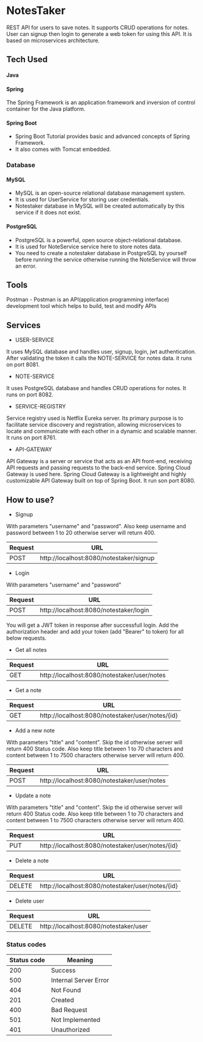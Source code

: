 # NotesTaker

REST API for users to save notes. It supports CRUD operations for notes. User can signup then login to generate a web token for using this API. It is based on microservices architecture.

## Tech Used

#### Java

#### Spring 
The Spring Framework is an application framework and inversion of control container for the Java platform.

#### Spring Boot
* Spring Boot Tutorial provides basic and advanced concepts of Spring Framework.
* It also comes with Tomcat embedded.

### Database

#### MySQL

* MySQL is an open-source relational database management system.
* It is used for UserService for storing user credentials.
* Notestaker database in MySQL will be created automatically by this service if it does not exist.

#### PostgreSQL

* PostgreSQL is a powerful, open source object-relational database.
* It is used for NoteService service here to store notes data.
* You need to create a notestaker database in PostgreSQL by yourself before running the service otherwise running the NoteService will throw an error.

## Tools

Postman - Postman is an API(application programming interface) development tool which helps to build, test and modify APIs

## Services

* USER-SERVICE

It uses MySQL database and handles user, signup, login, jwt authentication. After validating the token it calls the NOTE-SERVICE for notes data. it runs on port 8081.

* NOTE-SERVICE

It uses PostgreSQL database and handles CRUD operations for notes. It runs on port 8082.

* SERVICE-REGISTRY

Service registry used is Netflix Eureka server. Its primary purpose is to facilitate service discovery and registration, allowing microservices to locate and communicate with each other in a dynamic and scalable manner. It runs on port 8761.

* API-GATEWAY

API Gateway is a server or service that acts as an API front-end, receiving API requests and passing requests to the back-end service. Spring Cloud Gateway is used here. Spring Cloud Gateway is a lightweight and highly customizable API Gateway built on top of Spring Boot. It run son port 8080.

## How to use?

* Signup

With parameters "username" and "password". Also keep username and password between 1 to 20 otherwise server will return 400.

| Request | URL                                   | 
| ------- | ------------------------------------- | 
| POST    | http://localhost:8080/notestaker/signup |

* Login

With parameters "username" and "password"

| Request | URL                                  |
|---------|------------------------------------- |
| POST    | http://localhost:8080/notestaker/login |


You will get a JWT token in response after successfull login. Add the authorization header and add your token (add "Bearer" to token) for all below requests.

* Get all notes

| Request | URL                                       |
|---------|------------------------------------------ |
| GET     | http://localhost:8080/notestaker/user/notes |

* Get a note

| Request | URL                                            |
|---------|----------------------------------------------- |
| GET     | http://localhost:8080/notestaker/user/notes/{id} |

* Add a new note

With parameters "title" and "content". Skip the id otherwise server will return 400 Status code. Also keep title between 1 to 70 characters and content between 1 to 7500 characters otherwise server will return 400.

| Request | URL                                       |
|---------|------------------------------------------ |
| POST    | http://localhost:8080/notestaker/user/notes |

* Update a note

With parameters "title" and "content". Skip the id otherwise server will return 400 Status code. Also keep title between 1 to 70 characters and content between 1 to 7500 characters otherwise server will return 400.

| Request | URL                                            |
|---------|----------------------------------------------- |
| PUT     | http://localhost:8080/notestaker/user/notes/{id} |

* Delete a note

| Request | URL                                            |
|---------|----------------------------------------------- |
| DELETE  | http://localhost:8080/notestaker/user/notes/{id} |

* Delete user

| Request | URL                                 |
|---------|------------------------------------ |
| DELETE  | http://localhost:8080/notestaker/user |

### Status codes

| Status code | Meaning               |
| ----------- | --------------------- |
| 200         | Success               |
| 500         | Internal Server Error |
| 404         | Not Found             |
| 201         | Created               |
| 400         | Bad Request           |
| 501         | Not Implemented       |
| 401         | Unauthorized          |
